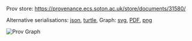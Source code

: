 
Prov store: https://provenance.ecs.soton.ac.uk/store/documents/31580/
	
Alternative serialisations: [json](https://provenance.ecs.soton.ac.uk/store/documents/31580.json), [turtle](https://provenance.ecs.soton.ac.uk/store/documents/31580.ttl), 
Graph: [svg](https://provenance.ecs.soton.ac.uk/store/documents/31580.svg), [PDF](https://provenance.ecs.soton.ac.uk/store/documents/31580.pdf), [png](https://provenance.ecs.soton.ac.uk/store/documents/31580.png)

![Prov Graph](https://provenance.ecs.soton.ac.uk/store/documents/31580.png)

		